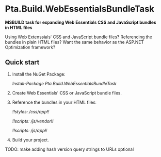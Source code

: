 Pta.Build.WebEssentialsBundleTask
=================================

**MSBUILD task for expanding Web Essentials CSS and JavaScript bundles in HTML files**

Using Web Extenssials' CSS and JavaScript bundle files? Referencing the bundles in plain HTML files? Want the same behavior as the ASP.NET Optimization framework? 

## Quick start
1. Install the NuGet Package:

   _Install-Package Pta.Build.WebEssentialsBundleTask_
   
2. Create Web Essentials' CSS or JavaScript bundle files.
3. Reference the bundles in your HTML files:

   _!!styles: /css/app!!_
   
   _!!scripts: /js/vendor!!_
   
   _!!scripts: /js/app!!_
   
4. Build your project.  


TODO: make adding hash version query strings to URLs optional